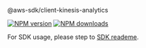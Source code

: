 @aws-sdk/client-kinesis-analytics

[![NPM version](https://img.shields.io/npm/v/@aws-sdk/client-kinesis-analytics/preview.svg)](https://www.npmjs.com/package/@aws-sdk/client-kinesis-analytics)
[![NPM downloads](https://img.shields.io/npm/dm/@aws-sdk/client-kinesis-analytics.svg)](https://www.npmjs.com/package/@aws-sdk/client-kinesis-analytics)

For SDK usage, please step to [SDK reademe](https://github.com/aws/aws-sdk-js-v3).
